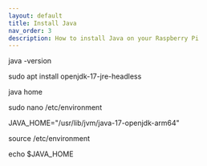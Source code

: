 ```yaml
---
layout: default
title: Install Java
nav_order: 3
description: How to install Java on your Raspberry Pi
---
```

java -version  

sudo apt install openjdk-17-jre-headless

java home

sudo nano /etc/environment

JAVA_HOME="/usr/lib/jvm/java-17-openjdk-arm64"

source /etc/environment

echo $JAVA_HOME